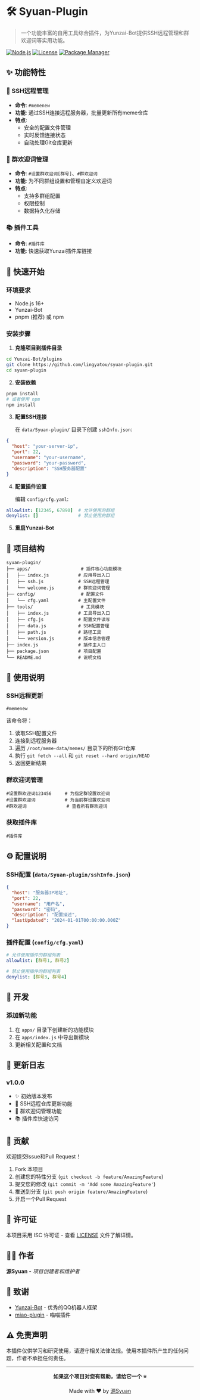 # 🛠️ Syuan-Plugin

> 一个功能丰富的自用工具综合插件，为Yunzai-Bot提供SSH远程管理和群欢迎词等实用功能。

[![Node.js](https://img.shields.io/badge/Node.js-16%2B-green.svg)](https://nodejs.org/)
[![License](https://img.shields.io/badge/License-ISC-blue.svg)](LICENSE)
[![Package Manager](https://img.shields.io/badge/Package%20Manager-pnpm-orange.svg)](https://pnpm.io/)

## ✨ 功能特性

### 🔗 SSH远程管理
- **命令**: `#memenew`
- **功能**: 通过SSH连接远程服务器，批量更新所有meme仓库
- **特点**: 
  - 安全的配置文件管理
  - 实时反馈连接状态
  - 自动处理Git仓库更新

### 💬 群欢迎词管理
- **命令**: `#设置群欢迎词[群号]`、`#群欢迎词`
- **功能**: 为不同群组设置和管理自定义欢迎词
- **特点**:
  - 支持多群组配置
  - 权限控制
  - 数据持久化存储

### 📚 插件工具
- **命令**: `#插件库`
- **功能**: 快速获取Yunzai插件库链接

## 🚀 快速开始

### 环境要求
- Node.js 16+
- Yunzai-Bot
- pnpm (推荐) 或 npm

### 安装步骤

1. **克隆项目到插件目录**
```bash
cd Yunzai-Bot/plugins
git clone https://github.com/lingyatou/syuan-plugin.git
cd syuan-plugin
```

2. **安装依赖**
```bash
pnpm install
# 或者使用 npm
npm install
```

3. **配置SSH连接**
   
   在 `data/Syuan-plugin/` 目录下创建 `sshInfo.json`:
```json
{
  "host": "your-server-ip",
  "port": 22,
  "username": "your-username",
  "password": "your-password",
  "description": "SSH服务器配置"
}
```

4. **配置插件设置**
   
   编辑 `config/cfg.yaml`:
```yaml
allowlist: [12345, 67890]  # 允许使用的群组
denylist: []               # 禁止使用的群组
```

5. **重启Yunzai-Bot**

## 📁 项目结构

```
syuan-plugin/
├── apps/                   # 插件核心功能模块
│   ├── index.js           # 应用导出入口
│   ├── ssh.js             # SSH远程管理
│   └── welcome.js         # 群欢迎词管理
├── config/                 # 配置文件
│   └── cfg.yaml           # 主配置文件
├── tools/                  # 工具模块
│   ├── index.js           # 工具导出入口
│   ├── cfg.js             # 配置文件读写
│   ├── data.js            # SSH配置管理
│   ├── path.js            # 路径工具
│   └── version.js         # 版本信息管理
├── index.js               # 插件主入口
├── package.json           # 项目配置
└── README.md              # 说明文档
```

## 🎯 使用说明

### SSH远程更新
```
#memenew
```
该命令将：
1. 读取SSH配置文件
2. 连接到远程服务器
3. 遍历 `/root/meme-data/memes/` 目录下的所有Git仓库
4. 执行 `git fetch --all` 和 `git reset --hard origin/HEAD`
5. 返回更新结果

### 群欢迎词管理
```
#设置群欢迎词123456     # 为指定群设置欢迎词
#设置群欢迎词           # 为当前群设置欢迎词
#群欢迎词               # 查看所有群欢迎词
```

### 获取插件库
```
#插件库
```

## ⚙️ 配置说明

### SSH配置 (`data/Syuan-plugin/sshInfo.json`)
```json
{
  "host": "服务器IP地址",
  "port": 22,
  "username": "用户名",
  "password": "密码",
  "description": "配置描述",
  "lastUpdated": "2024-01-01T00:00:00.000Z"
}
```

### 插件配置 (`config/cfg.yaml`)
```yaml
# 允许使用插件的群组列表
allowlist: [群号1, 群号2]

# 禁止使用插件的群组列表  
denylist: [群号3, 群号4]

```

## 🔧 开发

### 添加新功能
1. 在 `apps/` 目录下创建新的功能模块
2. 在 `apps/index.js` 中导出新模块
3. 更新相关配置和文档


## 📝 更新日志

### v1.0.0
- ✨ 初始版本发布
- 🔗 SSH远程仓库更新功能
- 💬 群欢迎词管理功能
- 📚 插件库快速访问

## 🤝 贡献

欢迎提交Issue和Pull Request！

1. Fork 本项目
2. 创建您的特性分支 (`git checkout -b feature/AmazingFeature`)
3. 提交您的修改 (`git commit -m 'Add some AmazingFeature'`)
4. 推送到分支 (`git push origin feature/AmazingFeature`)
5. 开启一个Pull Request

## 📄 许可证

本项目采用 ISC 许可证 - 查看 [LICENSE](LICENSE) 文件了解详情。

## 👨‍💻 作者

**源Syuan** - *项目创建者和维护者*

## 🙏 致谢

- [Yunzai-Bot](https://github.com/TimeRainStarSky/Yunzai) - 优秀的QQ机器人框架
- [miao-plugin](https://github.com/yoimiya-kokomi/miao-plugin) - 喵喵插件

## ⚠️ 免责声明

本插件仅供学习和研究使用，请遵守相关法律法规。使用本插件所产生的任何问题，作者不承担任何责任。

---

<div align="center">

**如果这个项目对您有帮助，请给它一个 ⭐**

Made with ❤️ by [源Syuan](https://github.com/lingyatou)

</div>
